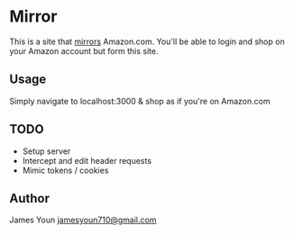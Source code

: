 Mirror
======
This is a site that [mirrors](http://www.webopedia.com/TERM/M/mirror_site.html) Amazon.com.  You'll be able to login and shop
on your Amazon account but form this site.

Usage
-----

Simply navigate to localhost:3000 & shop as if you're on Amazon.com

## TODO

- Setup server
- Intercept and edit header requests
- Mimic tokens / cookies

## Author

James Youn <jamesyoun710@gmail.com>
